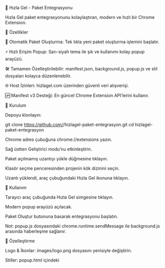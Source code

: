 🚀 Hızla Gel - Paket Entegrasyonu

Hızla Gel paket entegrasyonunu kolaylaştıran, modern ve hızlı bir Chrome Extension.



🎯 Özellikler

🔄 Otomatik Paket Oluşturma: Tek tıkla yeni paket oluşturma işlemini başlatır.

⚡ Hızlı Erişim Popup: Sarı-siyah tema ile şık ve kullanımı kolay popup arayüzü.

🛠️ Tamamen Özelleştirilebilir: manifest.json, background.js, popup.js ve stil dosyaları kolayca düzenlenebilir.

🌐 Host İzinleri: hizlagel.com üzerinden güvenli veri alışverişi.

🆙 Manifest v3 Desteği: En güncel Chrome Extension API’lerini kullanır.

🏁 Kurulum

Depoyu klonlayın:

git clone https://github.com/<kullaniciadi>/hizlagel-paket-entegrasyon.git
cd hizlagel-paket-entegrasyon

Chrome adres çubuğuna chrome://extensions yazın.

Sağ üstten Geliştirici modu’nu etkinleştirin.

Paket açılmamış uzantıyı yükle düğmesine tıklayın.

Klasör seçme penceresinden projenin kök dizinini seçin.

Uzantı yüklendi, araç çubuğundaki Hızla Gel ikonuna tıklayın.

🚀 Kullanım

Tarayıcı araç çubuğunda Hızla Gel simgesine tıklayın.

Modern popup arayüzü açılacak.

Paket Oluştur butonuna basarak entegrasyonu başlatın.

Not: popup.js dosyasındaki chrome.runtime.sendMessage ile background.js arasında haberleşme sağlanır.

🔧 Özelleştirme

Logo & İkonlar: images/logo.png dosyasını yenisiyle değiştirin.

Stiller: popup.html içindeki <style> bloğunu veya harici CSS’i güncelleyin.

JavaScript: background.js, content.js, popup.js içindeki iş akışlarını ihtiyacınıza göre uyarlayın.

📸 Ekran Görüntüleri

🤝 Katkıda Bulunma

Repo’yu fork’layın ⭐

Yeni bir branch oluşturun (git checkout -b feature/isim)

Değişikliklerinizi commit edin (git commit -m 'Özellik ekle: ...')

Branch’e push edin (git push origin feature/isim)

Pull request açın 📨

📄 Lisans

Bu proje MIT Lisansı ile lisanslanmıştır. Daha fazlası için LICENSE dosyasına bakın.

Geliştiren: Sefa Mert • github.com/kullaniciadi

